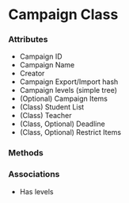 # Campaign Class

### Attributes

- Campaign ID
- Campaign Name
- Creator
- Campaign Export/Import hash
- Campaign levels (simple tree)
- (Optional) Campaign Items
- (Class) Student List
- (Class) Teacher
- (Class, Optional) Deadline  
- (Class, Optional) Restrict Items

### Methods

### Associations

  - Has levels
